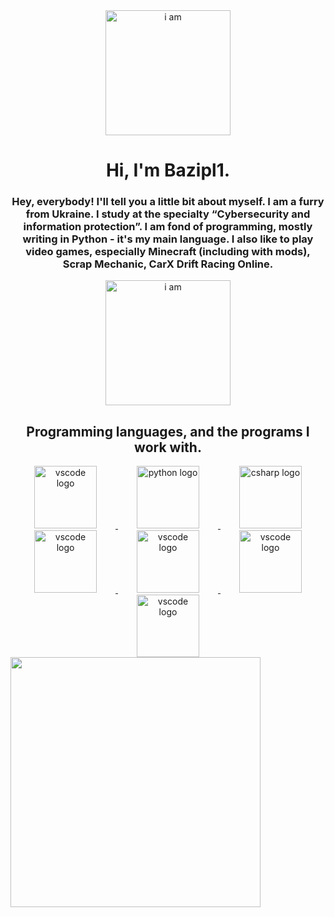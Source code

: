 <body>
    <div align="center">
        <img src="https://media.stickerswiki.app/foxflea/38698.512.webp" width="200" alt="i am">
        <h1>Hi, I'm Bazipl1.</h1><h3>
           Hey, everybody!
    I'll tell you a little bit about myself. I am a furry from Ukraine. I study at the specialty “Cybersecurity and information protection”.
    I am fond of programming, mostly writing in Python - it's my main language. I also like to play video games, especially Minecraft (including with mods), Scrap Mechanic, CarX Drift Racing Online. 
        </h3>
    </div>
    <div align="center">
        <img src="https://media.stickerswiki.app/foxflea/38709.512.webp" width="200" alt="i am">
        <h2>Programming languages, and the programs I work with.</h2>
      <a target="_blank" rel="noopener noreferrer" href="https://skillicons.dev/icons?i=vscode">
        <img src="https://skillicons.dev/icons?i=vscode" height="100" alt="vscode logo" style="margin: 0 30px;">
      </a>
      <a target="_blank" rel="noopener noreferrer" href="https://skillicons.dev/icons?i=py">
        <img src="https://skillicons.dev/icons?i=py" height="100" alt="python logo" style="margin: 0 30px;">
      </a>
      <a target="_blank" rel="noopener noreferrer" href="https://skillicons.dev/icons?i=cs">
        <img src="https://skillicons.dev/icons?i=cs" height="100" alt="csharp logo" style="margin: 0 30px;">
      </a>
      <a target="_blank" rel="noopener noreferrer" href="https://camo.githubusercontent.com/16edff857d92b7794d5f4241aa88b9db4463d06eb52b38624a5fe1cad1584e53/68747470733a2f2f736b696c6c69636f6e732e6465762f69636f6e733f693d6a73">
        <img src="https://camo.githubusercontent.com/16edff857d92b7794d5f4241aa88b9db4463d06eb52b38624a5fe1cad1584e53/68747470733a2f2f736b696c6c69636f6e732e6465762f69636f6e733f693d6a73" height="100" alt="vscode logo" style="margin: 0 30px;">
      </a>
      <a target="_blank" rel="noopener noreferrer" href="https://tweaked.cc/pack-26318f36.png">
        <img src="https://tweaked.cc/pack-26318f36.png" height="100" alt="vscode logo" style="margin: 0 30px;">
      </a>
      <a target="_blank" rel="noopener noreferrer" href="https://upload.wikimedia.org/wikipedia/commons/thumb/6/61/HTML5_logo_and_wordmark.svg/250px-HTML5_logo_and_wordmark.svg.png">
        <img src="https://upload.wikimedia.org/wikipedia/commons/thumb/6/61/HTML5_logo_and_wordmark.svg/250px-HTML5_logo_and_wordmark.svg.png" height="100" alt="vscode logo" style="margin: 0 30px;">
      </a>
      <a target="_blank" rel="noopener noreferrer" href="https://upload.wikimedia.org/wikipedia/commons/thumb/d/d5/CSS3_logo_and_wordmark.svg/60px-CSS3_logo_and_wordmark.svg.png">
        <img src="https://upload.wikimedia.org/wikipedia/commons/thumb/d/d5/CSS3_logo_and_wordmark.svg/60px-CSS3_logo_and_wordmark.svg.png" height="100" alt="vscode logo" style="margin: 0 30px;">
      </a>
    </div>
    <div>
        <img src="https://media.giphy.com/media/TnL9FjHPUrbu6phMRe/giphy.gif?cid=ecf05e47ot015z675qf7na4fm34soukcmmg29cp2lsnzenz7&ep=v1_gifs_search&rid=giphy.gif&ct=g" width="400" />
    </div>
</body>
